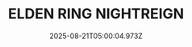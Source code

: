 ---
title: "ELDEN RING NIGHTREIGN"
id: 2622380
date: 2025-08-21T05:00:04.973Z
link: games/steam/recent/elden-ring-nightreign
image: http://media.steampowered.com/steamcommunity/public/images/apps/2622380/c59f3732d379c9667450b174353d69d5bcea95a5.jpg
playtime_2weeks: 1013
playtime_forever: 10590
playtime_windows_forever: 0
playtime_mac_forever: 0
playtime_linux_forever: 10590
playtime_deck_forever: 10590
---